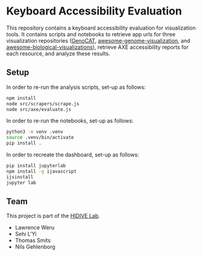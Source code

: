 # Keyboard Accessibility Evaluation
This repository contains a keyboard accessibility evaluation for visualization tools. It contains scripts and notebooks to retrieve app urls for three visualization repositories ([GenoCAT](https://genocat.tools), [awesome-genome-visualization](https://cmdcolin.github.io/awesome-genome-visualization/), and [awesome-biological-visualizations](https://github.com/keller-mark/awesome-biological-visualizations)), retrieve AXE accessibility reports for each resource, and analyze these results.


## Setup

In order to re-run the analysis scripts, set-up as follows:

```bash
npm install
node src/scrapers/scrape.js
node src/axe/evaluate.js
```

In order to re-run the notebooks, set-up as follows:

```bash
python3 -m venv .venv
source .venv/bin/activate
pip install .
```

In order to recreate the dashboard, set-up as follows:

```bash
pip install jupyterlab
npm install -g ijavascript
ijsinstall
jupyter lab
```


## Team
This project is part of the [HIDIVE Lab](https://hidivelab.org). 
- Lawrence Weru
- Sehi L'Yi
- Thomas Smits
- Nils Gehlenborg
